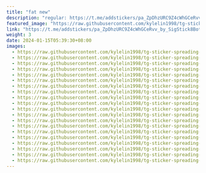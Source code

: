 ```yaml
---
title: "fat new"
description: "regular: https://t.me/addstickers/pa_ZpDhzURC9Z4cWhGCeRvv_by_SigStick8Bot"
featured_image: "https://raw.githubusercontent.com/kylelin1998/tg-sticker-spreading-worldwide-images/main/img/7c88edb9-7dc8-491b-a4b0-3f4a46b8a110.jpg"
link: "https://t.me/addstickers/pa_ZpDhzURC9Z4cWhGCeRvv_by_SigStick8Bot"
weight: 3
date: 2024-01-15T05:39:30+08:00
images:
  - https://raw.githubusercontent.com/kylelin1998/tg-sticker-spreading-worldwide-images/main/img/7c88edb9-7dc8-491b-a4b0-3f4a46b8a110.jpg
  - https://raw.githubusercontent.com/kylelin1998/tg-sticker-spreading-worldwide-images/main/img/3aa7eb1d-25f8-4321-b230-bc03f796c72b.jpg
  - https://raw.githubusercontent.com/kylelin1998/tg-sticker-spreading-worldwide-images/main/img/e15ce449-bec0-4ba8-a9be-9ac1814fec28.jpg
  - https://raw.githubusercontent.com/kylelin1998/tg-sticker-spreading-worldwide-images/main/img/7b6a2d5f-7ac0-4586-ad6d-91a78db96ba3.jpg
  - https://raw.githubusercontent.com/kylelin1998/tg-sticker-spreading-worldwide-images/main/img/88fa41eb-c964-4909-87be-b1c8966d3d09.jpg
  - https://raw.githubusercontent.com/kylelin1998/tg-sticker-spreading-worldwide-images/main/img/efd314ab-34d8-4087-aa57-1605b6a85440.jpg
  - https://raw.githubusercontent.com/kylelin1998/tg-sticker-spreading-worldwide-images/main/img/49858bf1-c0e1-4e37-9902-10f880036a73.jpg
  - https://raw.githubusercontent.com/kylelin1998/tg-sticker-spreading-worldwide-images/main/img/a44d2fb4-61e3-4fc6-82a6-bd0bf84a2d2c.jpg
  - https://raw.githubusercontent.com/kylelin1998/tg-sticker-spreading-worldwide-images/main/img/07e3c6c6-07d8-4592-a491-8080def6f506.jpg
  - https://raw.githubusercontent.com/kylelin1998/tg-sticker-spreading-worldwide-images/main/img/feb0b18c-6b01-42f9-8186-e337ce7042b6.jpg
  - https://raw.githubusercontent.com/kylelin1998/tg-sticker-spreading-worldwide-images/main/img/8da2282b-9491-4150-b118-e1558d466eff.jpg
  - https://raw.githubusercontent.com/kylelin1998/tg-sticker-spreading-worldwide-images/main/img/0b2dab58-b8ab-4290-ab6e-d308be82b834.jpg
  - https://raw.githubusercontent.com/kylelin1998/tg-sticker-spreading-worldwide-images/main/img/c97a11af-aa92-4c93-9b6c-d4dee35a53c6.jpg
  - https://raw.githubusercontent.com/kylelin1998/tg-sticker-spreading-worldwide-images/main/img/a4b8e799-11c8-4da2-944d-f049903cfd4e.jpg
  - https://raw.githubusercontent.com/kylelin1998/tg-sticker-spreading-worldwide-images/main/img/c3e4207b-c65f-4103-adb8-2cffad70f860.jpg
  - https://raw.githubusercontent.com/kylelin1998/tg-sticker-spreading-worldwide-images/main/img/4fce1a02-cd5e-4b31-8681-39edad97d6dc.jpg
  - https://raw.githubusercontent.com/kylelin1998/tg-sticker-spreading-worldwide-images/main/img/76dff716-5b9b-423e-b4b5-6297831b3651.jpg
  - https://raw.githubusercontent.com/kylelin1998/tg-sticker-spreading-worldwide-images/main/img/54b8d1a2-2f7b-4aaa-a128-846eb8b34e89.jpg
  - https://raw.githubusercontent.com/kylelin1998/tg-sticker-spreading-worldwide-images/main/img/cf702072-80d0-4ce1-82ad-c415e5033cc4.jpg
  - https://raw.githubusercontent.com/kylelin1998/tg-sticker-spreading-worldwide-images/main/img/d982a417-1f8b-4474-baff-10828b8dda15.jpg
---
```

